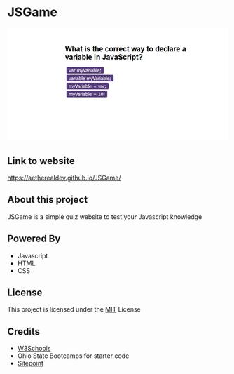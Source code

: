 # JSGame

![Screenshot of Website](screenshot.png)

## Link to website
https://aetherealdev.github.io/JSGame/

## About this project
JSGame is a simple quiz website to test your Javascript knowledge

## Powered By
- Javascript
- HTML
- CSS

## License
This project is licensed under the [MIT](LICENSE) License

## Credits
- [W3Schools](https://www.w3schools.com/)
- Ohio State Bootcamps for starter code
- [Sitepoint](https://www.sitepoint.com/)
